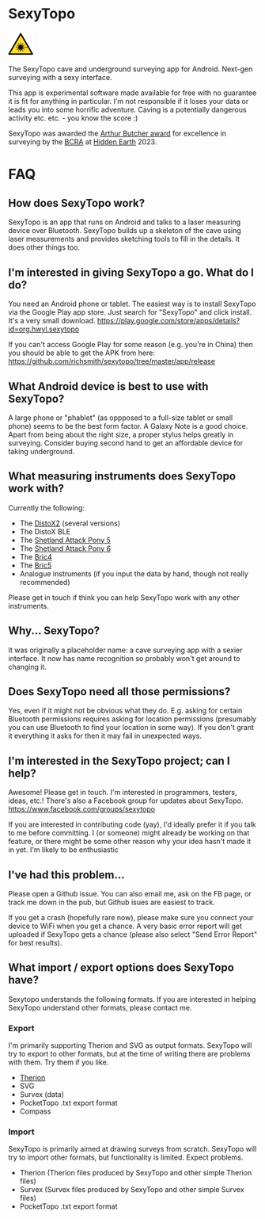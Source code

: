
# SexyTopo

<img src="app/src/main/res/drawable-hdpi/laser_icon.png" width=10%><br> 

The SexyTopo cave and underground surveying app for Android. Next-gen surveying with a sexy interface.

This app is experimental software made available for free with no guarantee it is fit for anything in particular. I'm not responsible if it loses your data or leads you into some horrific adventure. Caving is a potentially dangerous activity etc. etc. - you know the score :)

SexyTopo was awarded the [Arthur Butcher award](https://bcra.org.uk/detail/awards.butcher.html) for excellence in surveying by the [BCRA](https://bcra.org.uk) at [Hidden Earth](https://hidden.earth) 2023.


# FAQ

## How does SexyTopo work?
SexyTopo is an app that runs on Android and talks to a laser measuring device over Bluetooth. SexyTopo builds up a skeleton of the cave using laser measurements and provides sketching tools to fill in the details. It does other things too.

## I'm interested in giving SexyTopo a go. What do I do?
You need an Android phone or tablet. The easiest way is to install SexyTopo via the Google Play app store. Just search for "SexyTopo" and click install. It's a very small download.
https://play.google.com/store/apps/details?id=org.hwyl.sexytopo

If you can't access Google Play for some reason (e.g. you're in China) then you should be able to get the APK from here: https://github.com/richsmith/sexytopo/tree/master/app/release

## What Android device is best to use with SexyTopo?
A large phone or "phablet" (as oppposed to a full-size tablet or small phone) seems to be the best form factor.
A Galaxy Note is a good choice. Apart from being about the right size, a proper stylus helps greatly in surveying. Consider buying second hand to get an affordable device for taking underground.

## What measuring instruments does SexyTopo work with?
Currently the following:

* The [DistoX2](https://paperless.bheeb.ch/) (several versions)
* The DistoX BLE
* The [Shetland Attack Pony 5](https://www.shetlandattackpony.co.uk/)
* The [Shetland Attack Pony 6](https://www.shetlandattackpony.co.uk/)
* The [Bric4](https://www.caveexploration.org/gear/bric4)
* The [Bric5](https://www.caveexploration.org/gear/bric4)
* Analogue instruments (if you input the data by hand, though not really recommended)

Please get in touch if think you can help SexyTopo work with any other instruments.

## Why... SexyTopo?
It was originally a placeholder name: a cave surveying app with a sexier interface. It now has name recognition so probably won't get around to changing it.

## Does SexyTopo need all those permissions?
Yes, even if it might not be obvious what they do. E.g. asking for certain Bluetooth permissions requires asking for location permissions (presumably you can use Bluetooth to find your location in some way). If you don't grant it everything it asks for then it may fail in unexpected ways.

## I'm interested in the SexyTopo project; can I help?
Awesome! Please get in touch. I'm interested in programmers, testers, ideas, etc.! There's also a Facebook group for updates about SexyTopo.
https://www.facebook.com/groups/sexytopo

If you are interested in contributing code (yay), I'd ideally prefer it if you talk to me before committing. I (or someone) might already be working on that feature, or there might be some other reason why your idea hasn't made it in yet. I'm likely to be enthusiastic 

## I've had this problem...
Please open a Github issue. You can also email me, ask on the FB page, or track me down in the pub, but Github isues are easiest to track.

If you get a crash (hopefully rare now), please make sure you connect your device to WiFi when you get a chance. A very basic error report will get uploaded if SexyTopo gets a chance (please also select "Send Error Report" for best results).

## What import / export options does SexyTopo have?
Sexytopo understands the following formats. If you are interested in helping SexyTopo understand other formats, please contact me.

### Export
I'm primarily supporting Therion and SVG as output formats. SexyTopo will try to export to other formats, but at the time of writing there are problems with them. Try them if you like.
* [Therion](https://therion.speleo.sk/)
* SVG
* Survex (data)
* PocketTopo .txt export format
* Compass

### Import
SexyTopo is primarily aimed at drawing surveys from scratch. SexyTopo will try to import other formats, but functionality is limited. Expect problems.
+ Therion (Therion files produced by SexyTopo and other simple Therion files)
+ Survex (Survex files produced by SexyTopo and other simple Survex files)
+ PocketTopo .txt export format
